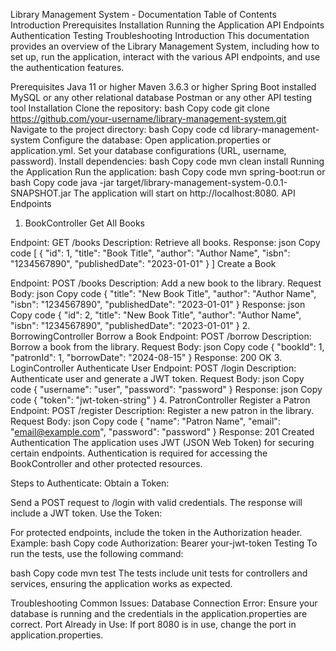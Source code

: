 Library Management System - Documentation
Table of Contents
Introduction
Prerequisites
Installation
Running the Application
API Endpoints
Authentication
Testing
Troubleshooting
Introduction
This documentation provides an overview of the Library Management System, including how to set up, run the application, interact with the various API endpoints, and use the authentication features.

Prerequisites
Java 11 or higher
Maven 3.6.3 or higher
Spring Boot installed
MySQL or any other relational database
Postman or any other API testing tool
Installation
Clone the repository:
bash
Copy code
git clone https://github.com/your-username/library-management-system.git
Navigate to the project directory:
bash
Copy code
cd library-management-system
Configure the database:
Open application.properties or application.yml.
Set your database configurations (URL, username, password).
Install dependencies:
bash
Copy code
mvn clean install
Running the Application
Run the application:
bash
Copy code
mvn spring-boot:run
or
bash
Copy code
java -jar target/library-management-system-0.0.1-SNAPSHOT.jar
The application will start on http://localhost:8080.
API Endpoints
1. BookController
Get All Books

Endpoint: GET /books
Description: Retrieve all books.
Response:
json
Copy code
[
  {
    "id": 1,
    "title": "Book Title",
    "author": "Author Name",
    "isbn": "1234567890",
    "publishedDate": "2023-01-01"
  }
]
Create a Book

Endpoint: POST /books
Description: Add a new book to the library.
Request Body:
json
Copy code
{
  "title": "New Book Title",
  "author": "Author Name",
  "isbn": "1234567890",
  "publishedDate": "2023-01-01"
}
Response:
json
Copy code
{
  "id": 2,
  "title": "New Book Title",
  "author": "Author Name",
  "isbn": "1234567890",
  "publishedDate": "2023-01-01"
}
2. BorrowingController
Borrow a Book
Endpoint: POST /borrow
Description: Borrow a book from the library.
Request Body:
json
Copy code
{
  "bookId": 1,
  "patronId": 1,
  "borrowDate": "2024-08-15"
}
Response: 200 OK
3. LoginController
Authenticate User
Endpoint: POST /login
Description: Authenticate user and generate a JWT token.
Request Body:
json
Copy code
{
  "username": "user",
  "password": "password"
}
Response:
json
Copy code
{
  "token": "jwt-token-string"
}
4. PatronController
Register a Patron
Endpoint: POST /register
Description: Register a new patron in the library.
Request Body:
json
Copy code
{
  "name": "Patron Name",
  "email": "email@example.com",
  "password": "password"
}
Response: 201 Created
Authentication
The application uses JWT (JSON Web Token) for securing certain endpoints. Authentication is required for accessing the BookController and other protected resources.

Steps to Authenticate:
Obtain a Token:

Send a POST request to /login with valid credentials.
The response will include a JWT token.
Use the Token:

For protected endpoints, include the token in the Authorization header.
Example:
bash
Copy code
Authorization: Bearer your-jwt-token
Testing
To run the tests, use the following command:

bash
Copy code
mvn test
The tests include unit tests for controllers and services, ensuring the application works as expected.

Troubleshooting
Common Issues:
Database Connection Error: Ensure your database is running and the credentials in the application.properties are correct.
Port Already in Use: If port 8080 is in use, change the port in application.properties.
